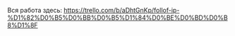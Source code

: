 Вся работа здесь:
https://trello.com/b/aDhtGnKp/follof-ip-%D1%82%D0%B5%D0%BB%D0%B5%D1%84%D0%BE%D0%BD%D0%B8%D1%8F